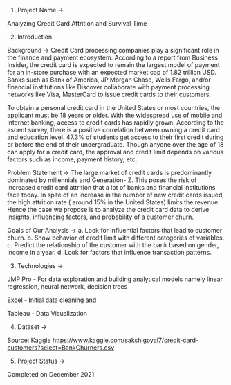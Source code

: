 1. Project Name ->

Analyzing Credit Card Attrition and Survival Time

2. Introduction

Background ->
Credit Card processing companies play a significant role in the finance and payment ecosystem. According to a report from Business Insider, the credit card is expected to remain
the largest model of payment for an in-store purchase with an expected market cap of 1.82 trillion USD. Banks such as Bank of America, JP Morgan Chase, Wells Fargo, and/or financial institutions like Discover collaborate with payment processing networks like Visa, MasterCard to issue credit cards to their customers.


To obtain a personal credit card in the United States or most countries, the applicant must be 18 years or older. With the widespread use of mobile and internet banking, access to credit cards has rapidly grown. According to the ascent survey, there is a positive correlation between owning a credit card and education level. 47.3% of students get access to their first credit during or before the end of their undergraduate. Though anyone over the age of 18 can apply for a credit card, the approval and credit limit depends on various factors such as income, payment history, etc.

Problem Statement ->
The large market of credit cards is predominantly dominated by millennials and Generation- Z. This poses the risk of increased credit card attrition that a lot of banks and financial institutions face today. In spite of an increase in the number of new credit cards issued, the high attrition rate ( around 15% in the United States) limits the revenue. Hence the case we propose is to analyze the credit card data to derive insights, influencing factors, and probability of a customer churn.

Goals of Our Analysis ->
a. Look for influential factors that lead to customer churn.
b. Show behavior of credit limit with different categories of variables.
c. Predict the relationship of the customer with the bank based on gender, income in a
year.
d. Look for factors that influence transaction patterns.

3. Technologies ->

JMP Pro - For data exploration and building analytical models namely linear regression, neural network, decision trees

Excel - Initial data cleaning and 

Tableau - Data Visualization

4. Dataset ->

Source: Kaggle
https://www.kaggle.com/sakshigoyal7/credit-card-customers?select=BankChurners.csv

5. Project Status ->

Completed on December 2021



